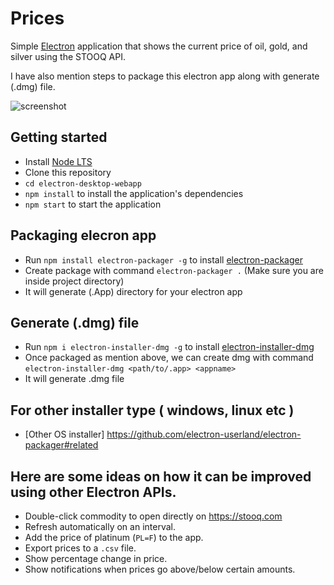 # Prices

Simple [Electron](http://electronjs.org) application that shows the current
price of oil, gold, and silver using the STOOQ API.

I have also mention steps to package this electron app along with generate (.dmg) file.

![screenshot](https://cloud.githubusercontent.com/assets/671378/21198004/6e7a3798-c1f2-11e6-8228-495de90b7797.png)

## Getting started

- Install [Node LTS](https://nodejs.org)
- Clone this repository
- `cd electron-desktop-webapp`
- `npm install` to install the application's dependencies
- `npm start` to start the application

## Packaging elecron app

- Run `npm install electron-packager -g` to install [electron-packager](https://github.com/electron-userland/electron-packager)
- Create package with command `electron-packager .` (Make sure you are inside project directory)
- It will generate (.App) directory for your electron app

## Generate (.dmg) file 

- Run `npm i electron-installer-dmg -g` to install [electron-installer-dmg](https://github.com/mongodb-js/electron-installer-dmg)
- Once packaged as mention above, we can create dmg with command `electron-installer-dmg <path/to/.app> <appname>`
- It will generate .dmg file

## For other installer type ( windows, linux etc )
- [Other OS installer] https://github.com/electron-userland/electron-packager#related

## Here are some ideas on how it can be improved using other Electron APIs.

- Double-click commodity to open directly on https://stooq.com
- Refresh automatically on an interval.
- Add the price of platinum (`PL=F`) to the app.
- Export prices to a `.csv` file.
- Show percentage change in price.
- Show notifications when prices go above/below certain amounts.
